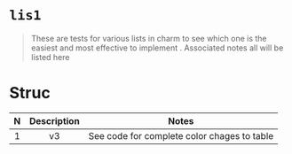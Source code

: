 # <code>lis1</code>

> These are tests for various lists in charm to see which one is the easiest and most effective to implement . Associated notes all will be listed here

# Struc 

N | Description | Notes
:--: | :--: | :--:
1 | v3 |  See code for complete color chages to table 